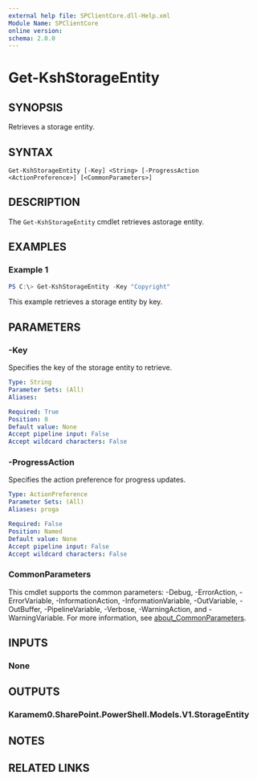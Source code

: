 ```yaml
---
external help file: SPClientCore.dll-Help.xml
Module Name: SPClientCore
online version:
schema: 2.0.0
---
```


# Get-KshStorageEntity

## SYNOPSIS
Retrieves a storage entity.

## SYNTAX

```
Get-KshStorageEntity [-Key] <String> [-ProgressAction <ActionPreference>] [<CommonParameters>]
```

## DESCRIPTION
The `Get-KshStorageEntity` cmdlet retrieves astorage entity.

## EXAMPLES

### Example 1
```powershell
PS C:\> Get-KshStorageEntity -Key "Copyright"
```

This example retrieves a storage entity by key.

## PARAMETERS

### -Key
Specifies the key of the storage entity to retrieve.

```yaml
Type: String
Parameter Sets: (All)
Aliases:

Required: True
Position: 0
Default value: None
Accept pipeline input: False
Accept wildcard characters: False
```

### -ProgressAction
Specifies the action preference for progress updates.

```yaml
Type: ActionPreference
Parameter Sets: (All)
Aliases: proga

Required: False
Position: Named
Default value: None
Accept pipeline input: False
Accept wildcard characters: False
```

### CommonParameters
This cmdlet supports the common parameters: -Debug, -ErrorAction, -ErrorVariable, -InformationAction, -InformationVariable, -OutVariable, -OutBuffer, -PipelineVariable, -Verbose, -WarningAction, and -WarningVariable. For more information, see [about_CommonParameters](http://go.microsoft.com/fwlink/?LinkID=113216).

## INPUTS

### None
## OUTPUTS

### Karamem0.SharePoint.PowerShell.Models.V1.StorageEntity
## NOTES

## RELATED LINKS

